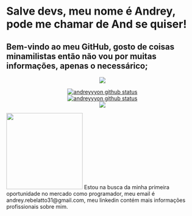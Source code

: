 # Salve devs, meu nome é Andrey, pode me chamar de And se quiser!
## Bem-vindo ao meu GitHub, gosto de coisas minamilistas então não vou por muitas informações, apenas o necessárico;
<div align="center">
<img margin="auto" src="https://static.wixstatic.com/media/a01f16_c9fa60bf412b4f03baafc78f405094d5~mv2.gif/v1/fill/w_797,h_449,q_90/a01f16_c9fa60bf412b4f03baafc78f405094d5~mv2.gif">
</div>
<p align="center">
  <a href="https://github.com/andreyyyon"><img src="https://github-readme-stats.vercel.app/api?username=andreyyyon&hide_border=true&show_icons=true&theme=dark" alt="andreyyyon github status"></a><br>
   <a href="https://github.com/andreyyyon"><img src="https://github-readme-stats.vercel.app/api/top-langs/?username=andreyyyon&theme=dark&hide_border=true" alt="andreyyyon github status"></a><br>
  <a href="https://github.com/andreyyyon"><img src="http://github-readme-streak-stats.herokuapp.com?user=andreyyyon&theme=dark&hide_border=true&date_format=j%20M%5B%20Y%5D"></a>
</p>
<div>
  <p> <img display="flex" width="200px" float="left" src="https://www.pngplay.com/wp-content/uploads/11/Hollow-Knight-PNG-Background.png">
    Estou na busca da minha primeira oportunidade no mercado como programador, meu email é andrey.rebelatto31@gmail.com, meu linkedin contém mais informações profissionais sobre mim.
  </p>
</div>
